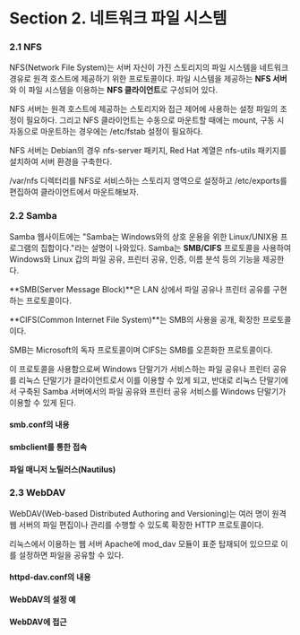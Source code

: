 # Section 2. 네트워크 파일 시스템

### 2.1 NFS

NFS\(Network File System\)는 서버 자신이 가진 스토리지의 파일 시스템을 네트워크 경유로 원격 호스트에 제공하기 위한 프로토콜이다. 파일 시스템을 제공하는 **NFS 서버**와 이 파일 시스템을 이용하는 **NFS 클라이언트**로 구성되어 있다.

NFS 서버는 원격 호스트에 제공하는 스토리지와 접근 제어에 사용하는 설정 파일의 조정이 필요하다. 그리고 NFS 클라이언트는 수동으로 마운트할 때에는 mount, 구동 시 자동으로 마운트하는 경우에는 /etc/fstab 설정이 필요하다.

NFS 서버는 Debian의 경우 nfs-server 패키지, Red Hat 계열은 nfs-utils 패키지를 설치하여 서버 환경을 구축한다.

/var/nfs 디렉터리를 NFS로 서비스하는 스토리지 영역으로 설정하고 /etc/exports를 편집하여 클라이언트에서 마운트해보자.



### 2.2 Samba

Samba 웹사이트에는 "Samba는 Windows와의 상호 운용을 위한 Linux/UNIX용 프로그램의 집합이다."라는 설명이 나와있다. Samba는 **SMB/CIFS** 프로토콜을 사용하여 Windows와 Linux 갑의 파일 공유, 프린터 공유, 인증, 이름 분석 등의 기능을 제공한다.

**SMB\(Server Message Block\)**은 LAN 상에서 파일 공유나 프린터 공유를 구현하는 프로토콜이다.

**CIFS\(Common Internet File System\)**는 SMB의 사용을 공개, 확장한 프로토콜이다.

SMB는 Microsoft의 독자 프로토콜이며 CIFS는 SMB를 오픈화한 프로토콜이다.

이 프로토콜을 사용함으로써 Windows 단말기가 서비스하는 파일 공유나 프린터 공유를 리눅스 단말기가 클라이언트로서 이를 이용할 수 있게 되고, 반대로 리눅스 단말기에서 구축된 Samba 서버에서의 파일 공유와 프린터 공유 서비스를 Windows 단말기가 이용할 수 있게 된다.

#### smb.conf의 내용

#### smbclient를 통한 접속

#### 파일 매니저 노틸러스\(Nautilus\)

### 2.3 WebDAV

WebDAV\(Web-based Distributed Authoring and Versioning\)는 여러 명이 원격 웹 서버의 파일 편집이나 관리를 수행할 수 있도록 확장한 HTTP 프로토콜이다.

리눅스에서 이용하는 웹 서버 Apache에 mod\_dav 모듈이 표준 탑재되어 있으므로 이를 설정하면 파일을 공유할 수 있다.

#### httpd-dav.conf의 내용

#### WebDAV의 설정 예

#### WebDAV에 접근



